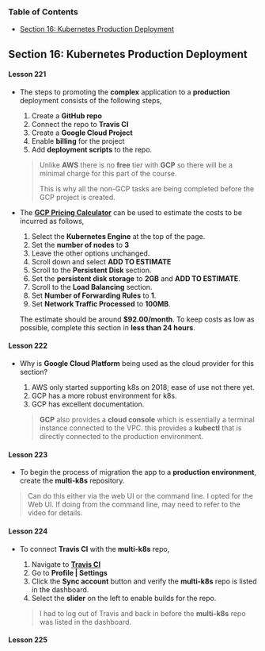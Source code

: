 ### Table of Contents

* [Section 16: Kubernetes Production Deployment](#16)

<a name="16"></a>
## Section 16: Kubernetes Production Deployment

#### Lesson 221

* The steps to promoting the **complex** application to a **production** deployment consists of the following steps,

	1. Create a **GitHub repo**
	2. Connect the repo to **Travis CI**
	3. Create a **Google Cloud Project**
	4. Enable **billing** for the project
	5. Add **deployment scripts** to the repo.

	> Unlike **AWS** there is no **free** tier with **GCP** so there will be a minimal charge for this part of the course.
	> 
	> This is why all the non-GCP tasks are being completed before the GCP project is created.

* The **[GCP Pricing Calculator](https://cloud.google.com/products/calculator/)** can be used to estimate the costs to be incurred as follows,
	1. Select the **Kubernetes Engine** at the top of the page.
	2. Set the **number of nodes** to **3**
	3. Leave the other options unchanged.
	4. Scroll down and select **ADD TO ESTIMATE**
	5. Scroll to the **Persistent Disk** section.
	6. Set the **persistent disk storage** to **2GB** and **ADD TO ESTIMATE**.
	7. Scroll to the **Load Balancing** section.
	8. Set **Number of Forwarding Rules** to **1**.
	9. Set **Network Traffic Processed** to **100MB**.

	The estimate should be around **$92.00/month**. To keep costs as low as possible, complete this section in **less than 24 hours**.

#### Lesson 222

* Why is **Google Cloud Platform** being used as the cloud provider for this section?

	1. AWS only started supporting k8s on 2018; ease of use not there yet.
	2. GCP has a more robust environment for k8s.
	3. GCP has excellent documentation.

	> **GCP** also provides a **cloud console** which is essentially a terminal instance connected to the VPC. this provides a **kubectl** that is directly connected to the production environment.

#### Lesson 223

* To begin the process of migration the app to a **production environment**, create the **multi-k8s** repository.

> Can do this either via the web UI or the command line. I opted for the Web UI. If doing from the command line, may need to refer to the video for details.

#### Lesson 224

* To connect **Travis CI** with the **multi-k8s** repo,

	1. Navigate to **[Travis CI](https://travis-ci.org/)**
	2. Go to **Profile | Settings**
	3. Click the **Sync account** button and verify the **multi-k8s** repo is listed in the dashboard.
	4. Select the **slider** on the left to enable builds for the repo.

	> I had to log out of Travis and back in before the **multi-k8s** repo was listed in the dashboard.
	
#### Lesson 225


